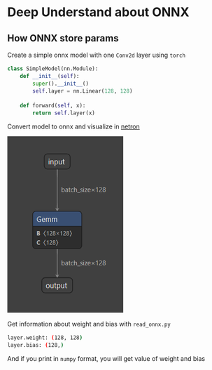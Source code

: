 # Deep Understand about ONNX

## How ONNX store params

Create a simple onnx model with one `Conv2d` layer using `torch`

``` python
class SimpleModel(nn.Module):
    def __init__(self):
        super().__init__()
        self.layer = nn.Linear(128, 128)

    def forward(self, x):
        return self.layer(x)
```

Convert model to onnx and visualize in [netron](https://netron.app)

![basic_model](./assets/basic.png)

Get information about weight and bias with `read_onnx.py`

``` bash
layer.weight: (128, 128)
layer.bias: (128,)
```

And if you print in `numpy` format, you will get value of weight and bias
